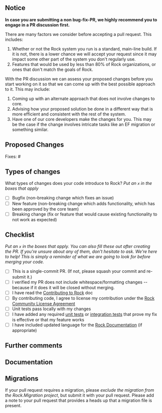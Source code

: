 
## Notice

**In case you are submitting a non bug-fix-PR, we highly recommend you to engage in a PR discussion first.**

There are many factors we consider before accepting a pull request. This includes:
1. Whether or not the Rock system you run is a standard, main-line build. If it is not, there is a lower chance we will accept your request since it may impact some other part of the system you don't regularly use.
2. Features that would be used by less than 80% of Rock organizations, or ones that don't match the goals of Rock.

With the PR discussion we can assess your proposed changes before you start working on it so that we can come up with the best possible approach to it. This may include:
1. Coming up with an alternate approach that does not involve changes to core.
2. Advising how your proposed solution be done in a different way that is more efficient and consistent with the rest of the system.
3. Have one of our core developers make the changes for you. This may be the case if the change involves intricate tasks like an EF migration or something similar.


## Proposed Changes

<!--
Describe the big picture of your changes here to communicate to the maintainers why we should accept this pull request. If it fixes a bug or resolves a feature request, be sure to link to that issue.

Please include screenshots if your pull request either alters existing UI or provides new UI. Arrows and labels are helpful.
-->

Fixes: #

## Types of changes

What types of changes does your code introduce to Rock?
_Put an `x` in the boxes that apply_

- [ ] Bugfix (non-breaking change which fixes an issue)
- [ ] New feature (non-breaking change which adds functionality, which has been approved by the core team)
- [ ] Breaking change (fix or feature that would cause existing functionality to not work as expected)

## Checklist

_Put an `x` in the boxes that apply. You can also fill these out after creating the PR. If you're unsure about any of them, don't hesitate to ask. We're here to help! This is simply a reminder of what we are going to look for before merging your code._

- [ ] This is a single-commit PR. (If not, please squash your commit and re-submit it.)
- [ ] I verified my PR does not include whitespace/formatting changes -- because if it does it will be closed without merging.	
- [ ] I have read the [Contributing to Rock](https://github.com/SparkDevNetwork/Rock/blob/master/.github/CONTRIBUTING.md) doc
- [ ] By contributing code, I agree to license my contribution under the [Rock Community License Agreement](https://www.rockrms.com/license)
- [ ] Unit tests pass locally with my changes
- [ ] I have added any required [unit tests](https://github.com/SparkDevNetwork/Rock/blob/develop/Rock.Tests.UnitTests/README.md) or [integration tests](https://github.com/SparkDevNetwork/Rock/blob/develop/Rock.Tests.Integration/README.md) that prove my fix is effective or that my feature works
- [ ] I have included updated language for the [Rock Documentation](https://www.rockrms.com/Learn/Documentation) (if appropriate)

## Further comments
<!--
If this is a relatively large or complex change, kick off the discussion by explaining why you chose the solution you did and what alternatives you considered, etc...
-->

## Documentation
<!--
If your change effects the UI or needs to be documented in one of the existing docs http://www.rockrms.com/Learn/Documentation, please provide the brief write-up here.
-->

## Migrations
If your pull request requires a migration, please *exclude the migration from the Rock.Migration project*, but submit it with your pull request. Please add a note to your pull request that provides a heads up that a migration file is present.
